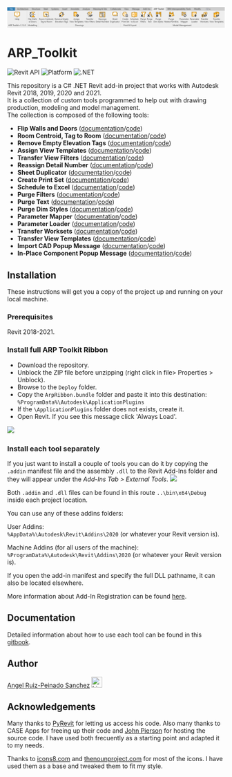 <img src="https://github.com/angelrps/ARP_Toolkit/blob/master/img/ARP_Toolkit_Ribbon.PNG">

# ARP_Toolkit

![Revit API](https://img.shields.io/badge/Revit%20API-2020-blue.svg)
![Platform](https://img.shields.io/badge/platform-Windows-lightgray.svg)
![.NET](https://img.shields.io/badge/.NET-4.7-blue.svg)

This repository is a C# .NET Revit add-in project that works with Autodesk Revit 2018, 2019, 2020 and 2021.<br>
It is a collection of custom tools programmed to help out with drawing production, modeling and model management.<br>
The collection is composed of the following tools:
- **Flip Walls and Doors** ([documentation](https://angelruizpeinado.gitbook.io/arp-toolkit/tools/flip-walls-or-doors)/[code](https://github.com/angelrps/ARP_Toolkit/tree/master/2020/Flip/VS_Flip))
- **Room Centroid, Tag to Room** ([documentation](https://angelruizpeinado.gitbook.io/arp-toolkit/tools/room-centroid-tag-to-toom)/[code](https://github.com/angelrps/ARP_Toolkit/tree/master/2020/RoomInsertionPoints/VS_RoomInsertionPoints))
- **Remove Empty Elevation Tags** ([documentation](https://angelruizpeinado.gitbook.io/arp-toolkit/tools/remove-empty-elevation-tags)/[code](https://github.com/angelrps/ARP_Toolkit/tree/master/2020/RemoveEmptyElevationTags/VS_RemoveEmptyElevationTags))
- **Assign View Templates** ([documentation](https://angelruizpeinado.gitbook.io/arp-toolkit/tools/assign-view-templates)/[code](https://github.com/angelrps/ARP_Toolkit/tree/master/2020/AssignViewTemplates/VS_AssignViewTemplates))
- **Transfer View Filters** ([documentation](https://angelruizpeinado.gitbook.io/arp-toolkit/tools/transfer-view-filters)/[code](https://github.com/angelrps/ARP_Toolkit/tree/master/2020/TransferViewFilters/VS_TransferViewFilters))
- **Reassign Detail Number** ([documentation](https://angelruizpeinado.gitbook.io/arp-toolkit/tools/reassign-detail-number)/[code](https://github.com/angelrps/ARP_Toolkit/tree/master/2020/ReassignDetailNumbers/VS_ReassignDetailNumbers))
- **Sheet Duplicator** ([documentation](https://angelruizpeinado.gitbook.io/arp-toolkit/tools/sheet-duplicator)/[code](https://github.com/angelrps/ARP_Toolkit/tree/master/2020/SheetDuplicator/VS_SheetDuplicator))
- **Create Print Set** ([documentation](https://angelruizpeinado.gitbook.io/arp-toolkit/tools/create-print-set)/[code](https://github.com/angelrps/ARP_Toolkit/tree/master/2020/CreatePrintSet/VS_CreatePrintSet))
- **Schedule to Excel** ([documentation](https://angelruizpeinado.gitbook.io/arp-toolkit/tools/schedule-to-excel)/[code](https://github.com/angelrps/ARP_Toolkit/tree/master/2020/ScheduleToExcel/VS_ScheduleToExcel))
- **Purge Filters** ([documentation](https://angelruizpeinado.gitbook.io/arp-toolkit/tools/purge-filters)/[code](https://github.com/angelrps/ARP_Toolkit/tree/master/2020/TransferViewFilters/VS_TransferViewFilters))
- **Purge Text** ([documentation](https://angelruizpeinado.gitbook.io/arp-toolkit/tools/purge-text)/[code](https://github.com/angelrps/ARP_Toolkit/tree/master/2020/DeleteUnusedTextNoteTypes/VS_DeleteUnusedTextNoteTypes))
- **Purge Dim Styles** ([documentation](https://angelruizpeinado.gitbook.io/arp-toolkit/tools/purge-dim-styles)/[code](https://github.com/angelrps/ARP_Toolkit/tree/master/2020/PurgeDimStyles/VS_PurgeDimStyles))
- **Parameter Mapper** ([documentation](https://angelruizpeinado.gitbook.io/arp-toolkit/tools/parameter-mapper)/[code](https://github.com/angelrps/ARP_Toolkit/tree/master/2020/ParameterMapper/VS_ParameterMapper))
- **Parameter Loader** ([documentation](https://angelruizpeinado.gitbook.io/arp-toolkit/tools/parameter-loader)/[code](https://github.com/angelrps/ARP_Toolkit/tree/master/2020/ParameterLoader/VS_ParameterLoader))
- **Transfer Worksets** ([documentation](https://angelruizpeinado.gitbook.io/arp-toolkit/tools/transfer-worksets)/[code](https://github.com/angelrps/ARP_Toolkit/tree/master/2020/TransferWorksets/VS_TransferWorksets))
- **Transfer View Templates** ([documentation](https://angelruizpeinado.gitbook.io/arp-toolkit/tools/transfer-view-templates)/[code](https://github.com/angelrps/ARP_Toolkit/tree/master/2020/TransferViewTemplates/VS_TransferViewTemplate))
- **Import CAD Popup Message** ([documentation](https://angelruizpeinado.gitbook.io/arp-toolkit/tools/import-cad-popup-message)/[code](https://github.com/angelrps/ARP_Toolkit/tree/master/ArpRibbon.2020/VS_ArpRibbon.2020/Entry))
- **In-Place Component Popup Message** ([documentation](https://angelruizpeinado.gitbook.io/arp-toolkit/tools/create-model-in-place-popup-message)/[code](https://github.com/angelrps/ARP_Toolkit/tree/master/ArpRibbon.2020/VS_ArpRibbon.2020/Entry))

## Installation
These instructions will get you a copy of the project up and running on your local machine.

### Prerequisites
Revit 2018-2021.

### Install full ARP Toolkit Ribbon
- Download the repository.
- Unblock the ZIP file before unzipping (right click in file> Properties > Unblock).
- Browse to the ```Deploy``` folder.
- Copy the ```ArpRibbon.bundle``` folder and paste it into this destination:
```%ProgramData%\Autodesk\ApplicationPlugins```
- If the ```\ApplicationPlugins``` folder does not exists, create it.
- Open Revit. If you see this message click 'Always Load'.
<img src="https://github.com/angelrps/ARP_Toolkit/blob/master/img/UnssignedAddinPrompt.PNG">

### Install each tool separately 
If you just want to install a couple of tools you can do it by copying the ```.addin``` manifest file and the assembly ```.dll``` to the Revit Add-Ins folder and they will appear under the *Add-Ins Tab > External Tools*.
<img src="https://github.com/angelrps/ARP_Toolkit/blob/master/img/AddinsTab.PNG">

Both ```.addin``` and ```.dll``` files can be found in this route ```..\bin\x64\Debug``` inside each project location.

You can use any of these addins folders:

User Addins:<br>
```%AppData%\Autodesk\Revit\Addins\2020``` (or whatever your Revit version is).

Machine Addins (for all users of the machine):<br>
```%ProgramData%\Autodesk\Revit\Addins\2020``` (or whatever your Revit version is).

If you open the add-in manifest and specify the full DLL pathname, it can also be located elsewhere.

More information about Add-In Registration can be found [here](http://help.autodesk.com/view/RVT/2019/ENU/?guid=Revit_API_Revit_API_Developers_Guide_Introduction_Add_In_Integration_Add_in_Registration_html).

## Documentation
Detailed information about how to use each tool can be found in this [gitbook](https://angelruizpeinado.gitbook.io/arp-toolkit/).

## Author
[Angel Ruiz-Peinado Sanchez](https://www.linkedin.com/in/angelruizpeinado/)   [<img src="https://github.com/angelrps/MasterDataScience_FinalProject/blob/master/img/linkedin-icon.jpg" width="25" height="25" title="Linkedin Logo">](https://www.linkedin.com/in/angelruizpeinado/)

## Acknowledgements

Many thanks to [PyRevit](https://github.com/eirannejad/pyRevit) for letting us access his code. Also many thanks to CASE Apps for freeing up their code and [John Pierson](https://github.com/johnpierson/case-apps) for hosting the source code. I have used both frecuently as a starting point and adapted it to my needs. 

Thanks to [icons8.com](https://icons8.com) and [thenounproject.com](https://thenounproject.com/) for most of the icons. I have used them as a base and tweaked them to fit my style.
